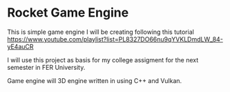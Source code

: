 # Rocket Game Engine

This is simple game engine I will be creating following this tutorial https://www.youtube.com/playlist?list=PL8327DO66nu9qYVKLDmdLW_84-yE4auCR

I will use this project as basis for my college assigment for the next semester in FER University.

Game engine will 3D engine written in using C++ and Vulkan.